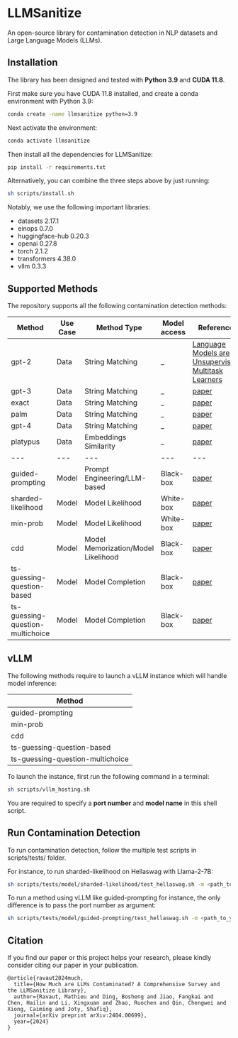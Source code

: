 # LLMSanitize
An open-source library for contamination detection in NLP datasets and Large Language Models (LLMs).  

## Installation
The library has been designed and tested with **Python 3.9** and **CUDA 11.8**.  

First make sure you have CUDA 11.8 installed, and create a conda environment with Python 3.9: 
```bash
conda create -name llmsanitize python=3.9
```

Next activate the environment:
```bash
conda activate llmsanitize
```

Then install all the dependencies for LLMSanitize:
```bash
pip install -r requirements.txt
```

Alternatively, you can combine the three steps above by just running:  
```bash
sh scripts/install.sh
```

Notably, we use the following important libraries:
- datasets 2.17.1
- einops 0.7.0
- huggingface-hub 0.20.3
- openai 0.27.8
- torch 2.1.2
- transformers 4.38.0
- vllm 0.3.3

## Supported Methods
The repository supports all the following contamination detection methods:

| **Method** | **Use Case** | **Method Type** | **Model access** | **Reference** |  
|---|---|---|---|------------------------------------------------------|
| gpt-2 | Data | String Matching | _ | [Language Models are Unsupervised Multitask Learners](https://d4mucfpksywv.cloudfront.net/better-language-models/language_models_are_unsupervised_multitask_learners.pdf) |
| gpt-3 | Data | String Matching | _ | [paper](https://arxiv.org/abs/2005.14165) |
| exact | Data | String Matching | _ | [paper](https://arxiv.org/abs/2104.08758) |
| palm | Data | String Matching | _ | [paper](https://arxiv.org/abs/2204.02311) |
| gpt-4 | Data | String Matching | _ | [paper](https://arxiv.org/abs/2303.08774) |
| platypus | Data | Embeddings Similarity | _ | [paper](https://arxiv.org/abs/2308.07317) |
|---|---|---|---|---|
| guided-prompting | Model | Prompt Engineering/LLM-based | Black-box | [paper](https://arxiv.org/abs/2308.08493) |
| sharded-likelihood | Model | Model Likelihood | White-box | [paper](https://arxiv.org/abs/2310.17623) |
| min-prob | Model | Model Likelihood | White-box | [paper](https://arxiv.org/abs/2310.16789) |
| cdd | Model | Model Memorization/Model Likelihood | Black-box | [paper](https://arxiv.org/abs/2402.15938) |
| ts-guessing-question-based | Model | Model Completion | Black-box | [paper](https://arxiv.org/abs/2311.09783) |
| ts-guessing-question-multichoice | Model | Model Completion | Black-box | [paper](https://arxiv.org/abs/2311.09783) |

## vLLM
The following methods require to launch a vLLM instance which will handle model inference:

| **Method** | 
|---|
| guided-prompting |
| min-prob |
| cdd |
| ts-guessing-question-based |
| ts-guessing-question-multichoice |

To launch the instance, first run the following command in a terminal: 
```bash
sh scripts/vllm_hosting.sh
```
You are required to specify a **port number** and **model name** in this shell script. 

## Run Contamination Detection
To run contamination detection, follow the multiple test scripts in scripts/tests/ folder.  

For instance, to run sharded-likelihood on Hellaswag with Llama-2-7B:
```bash
sh scripts/tests/model/sharded-likelihood/test_hellaswag.sh -m <path_to_your_llama-2-7b_folder> 
```

To run a method using vLLM like guided-prompting for instance, the only difference is to pass the port number as argument:
```bash
sh scripts/tests/model/guided-prompting/test_hellaswag.sh -m <path_to_your_llama-2-7b_folder> -p <port_number_from_your_vllm_instance>
```


## Citation

If you find our paper or this project helps your research, please kindly consider citing our paper in your publication.


```
@article{ravaut2024much,
  title={How Much are LLMs Contaminated? A Comprehensive Survey and the LLMSanitize Library},
  author={Ravaut, Mathieu and Ding, Bosheng and Jiao, Fangkai and Chen, Hailin and Li, Xingxuan and Zhao, Ruochen and Qin, Chengwei and Xiong, Caiming and Joty, Shafiq},
  journal={arXiv preprint arXiv:2404.00699},
  year={2024}
}
```
